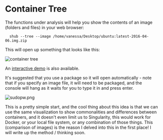 # Container Tree

The functions under analysis will help you show the contents of an image (folders and files) in your web browser:

      shub --tree --image /home/vanessa/Desktop/ubuntu:latest-2016-04-06.img.zip

This will open up something that looks like this:

![container tree](/img/files.png)

An [interactive demo](https://singularityhub.github.io/singularity-python/examples/container_tree) is also available.

It's suggested that you use a package so it will open automatically - note that if you specify an image file, it will need to be packaged, and the console will hang as it waits for you to type it in and press enter.

![sudopw.png](sudopw.png)

This is a pretty simple start, and the cool thing about this idea is that we can use the same visualization to show commonalities and differences between containers, and it doesn't even limit us to Singularity, this would work for Docker, or your local file system, or any combination of those things. This (comparison of images) is the reason I delved into this in the first place! I will write up the method / thinking soon.
